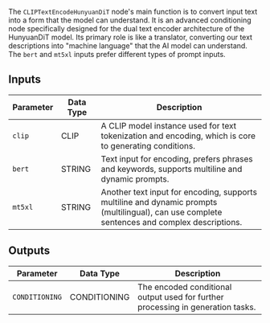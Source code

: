 The `CLIPTextEncodeHunyuanDiT` node's main function is to convert input text into a form that the model can understand. It is an advanced conditioning node specifically designed for the dual text encoder architecture of the HunyuanDiT model.
Its primary role is like a translator, converting our text descriptions into "machine language" that the AI model can understand. The `bert` and `mt5xl` inputs prefer different types of prompt inputs.

## Inputs

| Parameter | Data Type | Description |
|-----------|-----------|-------------|
| `clip` | CLIP | A CLIP model instance used for text tokenization and encoding, which is core to generating conditions. |
| `bert` | STRING | Text input for encoding, prefers phrases and keywords, supports multiline and dynamic prompts. |
| `mt5xl` | STRING | Another text input for encoding, supports multiline and dynamic prompts (multilingual), can use complete sentences and complex descriptions. |

## Outputs

| Parameter | Data Type | Description |
|-----------|-----------|-------------|
| `CONDITIONING` | CONDITIONING | The encoded conditional output used for further processing in generation tasks. |
